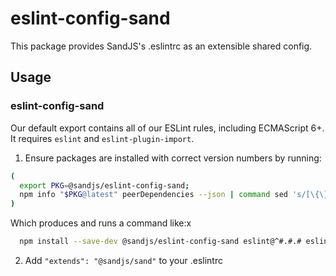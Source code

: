 # eslint-config-sand

This package provides SandJS's .eslintrc as an extensible shared config.

## Usage

### eslint-config-sand

Our default export contains all of our ESLint rules, including ECMAScript 6+. It requires `eslint` and `eslint-plugin-import`.

1. Ensure packages are installed with correct version numbers by running:
  ```sh
  (
    export PKG=@sandjs/eslint-config-sand;
    npm info "$PKG@latest" peerDependencies --json | command sed 's/[\{\},]//g ; s/: /@/g' | xargs npm install --save-dev "$PKG@latest"
  )
  ```

  Which produces and runs a command like:x

  ```sh
    npm install --save-dev @sandjs/eslint-config-sand eslint@^#.#.# eslint-plugin-import@^#.#.#
  ```

2. Add `"extends": "@sandjs/sand"` to your .eslintrc